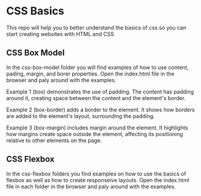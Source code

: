 # CSS Basics

This repo will help you to better understand the basics of css so you can start creating websites with HTML and CSS

## CSS Box Model

In the css-box-model folder you will find examples of how to use content, pading, margin, and borer properties. Open the index.html file in the browser and paly around with the examples.

Example 1 (box) demonstrates the use of padding. The content has padding around it, creating space between the content and the element's border.

Example 2 (box-border) adds a border to the element. It shows how borders are added to the element's layout, surrounding the padding.

Example 3 (box-margin) includes margin around the element. It highlights how margins create space outside the element, affecting its positioning relative to other elements on the page.

## CSS Flexbox

In the css-flexbox folders you find examples on how to use the basics of flexbox as well as how to create responseive layouts. Open the index.html file in each folder in the browser and paly around with the examples.
